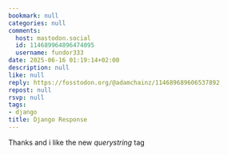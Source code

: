```yaml
---
bookmark: null
categories: null
comments:
  host: mastodon.social
  id: 114689964896474095
  username: fundor333
date: 2025-06-16 01:19:14+02:00
description: null
like: null
reply: https://fosstodon.org/@adamchainz/114689689606537892
repost: null
rsvp: null
tags:
- django
title: Django Response
---
```


Thanks and i like the new _querystring_  tag
